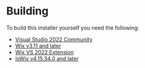 # Building

To build this installer yourself you need the following:

- [Visual Studio 2022 Community](https://visualstudio.microsoft.com/vs/)
- [Wix v3.11 and later](https://wixtoolset.org/releases/)
- [Wix VS 2022 Extension](https://marketplace.visualstudio.com/items?itemName=WixToolset.WixToolsetVisualStudio2019Extension)
- [IsWix v4.15.34.0 and later](https://github.com/iswix-llc/iswix/releases)